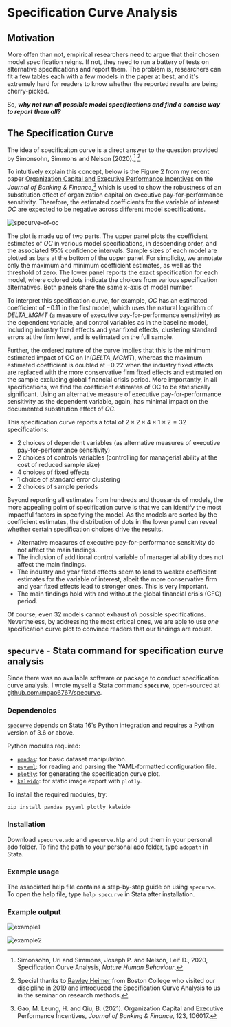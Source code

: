 # Specification Curve Analysis

## Motivation

More offen than not, empirical researchers need to argue that their chosen model specification reigns. If not, they need to run a battery of tests on alternative specifications and report them. The problem is, researchers can fit a few tables each with a few models in the paper at best, and it's extremely hard for readers to know whether the reported results are being cherry-picked.

So, ***why not run all possible model specifications and find a concise way to report them all?***

## The Specification Curve

The idea of specificaiton curve is a direct answer to the question provided by Simonsohn, Simmons and Nelson (2020).[^1] [^2]

To intuitively explain this concept, below is the Figure 2 from my recent paper [Organization Capital and Executive Performance Incentives](https://papers.ssrn.com/sol3/papers.cfm?abstract_id=3734710) on the *Journal of Banking & Finance*,[^3] which is used to show the robustness of an substitution effect of organization capital on executive pay-for-performance sensitivity. Therefore, the estimated coefficients for the variable of interest *OC* are expected to be negative across different model specifications.

![specurve-of-oc](/images/specification-curve-of-oc.jpg)

The plot is made up of two parts. The upper panel plots the coefficient estimates of *OC* in various model specifications, in descending order, and the associated 95% confidence intervals. Sample sizes of each model are plotted as bars at the bottom of the upper panel. For simplicity, we annotate only the maximum and minimum coefficient estimates, as well as the threshold of zero. The lower panel reports the exact specification for each model, where colored dots indicate the choices from various specification alternatives. Both panels share the same x-axis of model number.

To interpret this specification curve, for example, *OC* has an estimated coefficient of −0.11 in the first model, which uses the natural logarithm of *DELTA_MGMT* (a measure of executive pay-for-performance sensitivity) as the dependent variable, and control variables as in the baseline model, including industry fixed effects and year fixed effects, clustering standard errors at the firm level, and is estimated on the full sample.

Further, the ordered nature of the curve implies that this is the minimum estimated impact of OC on ln(*DELTA_MGMT*), whereas the maximum estimated coefficient is doubled at −0.22 when the industry fixed effects are replaced with the more conservative firm fixed effects and estimated on the sample excluding global financial crisis period. More importantly, in all specifications, we find the coefficient estimates of OC to be statistically significant. Using an alternative measure of executive pay-for-performance sensitivity as the dependent variable, again, has minimal impact on the documented substitution effect of *OC*.

This specification curve reports a total of $2\times2\times4\times1\times2=32$ specifications:

- 2 choices of dependent variables (as alternative measures of executive pay-for-performance sensitivity)
- 2 choices of controls variables (controlling for managerial ability at the cost of reduced sample size)
- 4 choices of fixed effects 
- 1 choice of standard error clustering
- 2 choices of sample periods 

Beyond reporting all estimates from hundreds and thousands of models, the more appealing point of specification curve is that we can identify the most impactful factors in specifying the model. As the models are sorted by the coefficient estimates, the distribution of dots in the lower panel can reveal whether certain specification choices drive the results. 

- Alternative measures of executive pay-for-performance sensitivity do not affect the main findings.
- The inclusion of additional control variable of managerial ability does not affect the main findings.
- The industry and year fixed effects seem to lead to weaker coefficient estimates for the variable of interest, albeit the more conservative firm and year fixed effects lead to stronger ones. This is very important.
- The main findings hold with and without the global financial crisis (GFC) period.

Of course, even 32 models cannot exhaust *all* possible specifications. Nevertheless, by addressing the most critical ones, we are able to use *one* specification curve plot to convince readers that our findings are robust.

## `specurve` - Stata command for specification curve analysis

Since there was no available software or package to conduct specification curve analysis. I wrote myself a Stata command **`specurve`**, open-sourced at [github.com/mgao6767/specurve](https://github.com/mgao6767/specurve).

### Dependencies

[`specurve`](https://github.com/mgao6767/specurve) depends on Stata 16's Python integration and requires a Python version of 3.6 or above.

Python modules required:

* [`pandas`](https://pandas.pydata.org/): for basic dataset manipulation.
* [`pyyaml`](https://pyyaml.org/): for reading and parsing the YAML-formatted configuration file.
* [`plotly`](https://plotly.com/python/): for generating the specification curve plot.
* [`kaleido`](https://github.com/plotly/Kaleido): for static image export with `plotly`.

To install the required modules, try:

```
pip install pandas pyyaml plotly kaleido
```

### Installation

Download `specurve.ado` and `specurve.hlp` and put them in your personal ado folder. To find the path to your personal ado folder, type `adopath` in Stata.

### Example usage

The associated help file contains a step-by-step guide on using `specurve`. To open the help file, type `help specurve` in Stata after installation.

### Example output

![example1](https://github.com/mgao6767/specurve/raw/main/images/example1.png)

![example2](https://github.com/mgao6767/specurve/raw/main/images/example2.png)



[^1]: Simonsohn, Uri and Simmons, Joseph P. and Nelson, Leif D., 2020, Specification Curve Analysis, *Nature Human Behaviour*.

[^2]: Special thanks to [Rawley Heimer](https://www.bc.edu/bc-web/schools/carroll-school/faculty-research/faculty-directory/rawley-heimer.html) from Boston College who visited our discipline in 2019 and introduced the Specification Curve Analysis to us in the seminar on research methods. 

[^3]: Gao, M. Leung, H. and Qiu, B. (2021). Organization Capital and Executive Performance Incentives, *Journal of Banking & Finance*, 123, 106017.